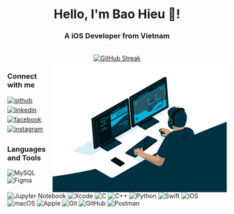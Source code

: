 <h1 align="center">Hello, I'm Bao Hieu 👋!</h1>
<h3 align="center">A iOS Developer from Vietnam</h3> 

<br/> 
<div  align="center">
<a href="https://git.io/streak-stats"><img src="https://github-readme-streak-stats.herokuapp.com?user=baohieu1910&theme=radical" alt="GitHub Streak" /></a>
</div>
<img align="right" width="400px" src="https://github.com/baohieu1910/baohieu1910/blob/main/code.gif">

<h3>Connect with me</h3>
<a href="https://github.com/baohieu1910" target="_blank">
<img src=https://img.shields.io/badge/github-%2324292e.svg?&style=for-the-badge&logo=github&logoColor=white alt=github style="margin-bottom: 5px;" />
</a>
<a href="https://linkedin.com/in/baohieu1910" target="_blank">
<img src=https://img.shields.io/badge/linkedin-%231E77B5.svg?&style=for-the-badge&logo=linkedin&logoColor=white alt=linkedin style="margin-bottom: 5px;" />
</a>
<a href="https://www.facebook.com/svmpbx.19103" target="_blank">
<img src=https://img.shields.io/badge/facebook-%232E87FB.svg?&style=for-the-badge&logo=facebook&logoColor=white alt=facebook style="margin-bottom: 5px;" />
</a>
<a href="https://instagram.com/svmpbx.19103" target="_blank">
<img src=https://img.shields.io/badge/instagram-%23000000.svg?&style=for-the-badge&logo=instagram&logoColor=white alt=instagram style="margin-bottom: 5px;" />
</a>  

<h3>Languages and Tools</h3>  
<div align="left" dir="auto"> 

  ![MySQL](https://img.shields.io/badge/mysql-%2300f.svg?style=for-the-badge&logo=mysql&logoColor=white)
  ![Figma](https://img.shields.io/badge/figma-%23F24E1E.svg?style=for-the-badge&logo=figma&logoColor=white)
  ![Jupyter Notebook](https://img.shields.io/badge/jupyter-%23FA0F00.svg?style=for-the-badge&logo=jupyter&logoColor=white)
  ![Xcode](https://img.shields.io/badge/Xcode-007ACC?style=for-the-badge&logo=Xcode&logoColor=white)
  ![C](https://img.shields.io/badge/c-%2300599C.svg?style=for-the-badge&logo=c&logoColor=white)
  ![C++](https://img.shields.io/badge/c++-%2300599C.svg?style=for-the-badge&logo=c%2B%2B&logoColor=white)
  ![Python](https://img.shields.io/badge/python-3670A0?style=for-the-badge&logo=python&logoColor=ffdd54)
  ![Swift](https://img.shields.io/badge/swift-F54A2A?style=for-the-badge&logo=swift&logoColor=white)
  ![iOS](https://img.shields.io/badge/iOS-000000?style=for-the-badge&logo=ios&logoColor=white)
  ![macOS](https://img.shields.io/badge/mac%20os-000000?style=for-the-badge&logo=macos&logoColor=F0F0F0)
  ![Apple](https://img.shields.io/badge/Apple-%23000000.svg?style=for-the-badge&logo=apple&logoColor=white)
  ![Git](https://img.shields.io/badge/git-%23F05033.svg?style=for-the-badge&logo=git&logoColor=white)
  ![GitHub](https://img.shields.io/badge/github-%23121011.svg?style=for-the-badge&logo=github&logoColor=white)
  ![Postman](https://img.shields.io/badge/Postman-FF6C37?style=for-the-badge&logo=postman&logoColor=white)

</div>  
  
